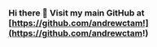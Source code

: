 ### Hi there 👋 Visit my main GitHub at [https://github.com/andrewctam!](https://github.com/andrewctam!)
